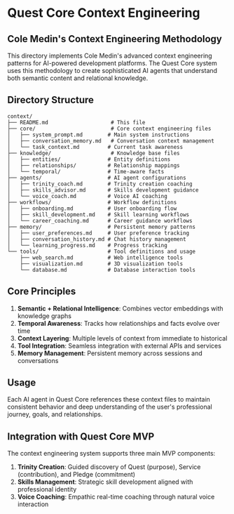# Quest Core Context Engineering

## Cole Medin's Context Engineering Methodology

This directory implements Cole Medin's advanced context engineering patterns for AI-powered development platforms. The Quest Core system uses this methodology to create sophisticated AI agents that understand both semantic content and relational knowledge.

## Directory Structure

```
context/
├── README.md                    # This file
├── core/                        # Core context engineering files
│   ├── system_prompt.md        # Main system instructions
│   ├── conversation_memory.md   # Conversation context management
│   └── task_context.md         # Current task awareness
├── knowledge/                   # Knowledge base files
│   ├── entities/               # Entity definitions
│   ├── relationships/          # Relationship mappings
│   └── temporal/               # Time-aware facts
├── agents/                     # AI agent configurations
│   ├── trinity_coach.md        # Trinity creation coaching
│   ├── skills_advisor.md       # Skills development guidance
│   └── voice_coach.md          # Voice AI coaching
├── workflows/                  # Workflow definitions
│   ├── onboarding.md           # User onboarding flow
│   ├── skill_development.md    # Skill learning workflows
│   └── career_coaching.md      # Career guidance workflows
├── memory/                     # Persistent memory patterns
│   ├── user_preferences.md     # User preference tracking
│   ├── conversation_history.md # Chat history management
│   └── learning_progress.md    # Progress tracking
└── tools/                      # Tool definitions and usage
    ├── web_search.md           # Web intelligence tools
    ├── visualization.md        # 3D visualization tools
    └── database.md             # Database interaction tools
```

## Core Principles

1. **Semantic + Relational Intelligence**: Combines vector embeddings with knowledge graphs
2. **Temporal Awareness**: Tracks how relationships and facts evolve over time
3. **Context Layering**: Multiple levels of context from immediate to historical
4. **Tool Integration**: Seamless integration with external APIs and services
5. **Memory Management**: Persistent memory across sessions and conversations

## Usage

Each AI agent in Quest Core references these context files to maintain consistent behavior and deep understanding of the user's professional journey, goals, and relationships.

## Integration with Quest Core MVP

The context engineering system supports three main MVP components:

1. **Trinity Creation**: Guided discovery of Quest (purpose), Service (contribution), and Pledge (commitment)
2. **Skills Management**: Strategic skill development aligned with professional identity
3. **Voice Coaching**: Empathic real-time coaching through natural voice interaction